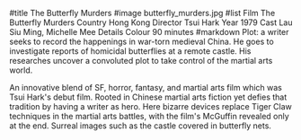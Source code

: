 #title The Butterfly Murders
#image	butterfly_murders.jpg
#list
Film	The Butterfly Murders
Country	Hong Kong
Director	Tsui Hark
Year	1979
Cast	Lau Siu Ming, Michelle Mee
Details	Colour 90 minutes
#markdown
Plot: a writer seeks to record the happenings
in war-torn medieval China.  He goes to investigate
reports of homicidal butterflies at a remote castle.
His researches uncover a convoluted plot to take
control of the martial arts world.

An innovative blend of SF, horror, fantasy, and
martial arts film which was Tsui Hark's debut film.
Rooted in Chinese martial arts fiction yet defies
that tradition by having a writer as hero.  Here
bizarre devices replace Tiger Claw techniques in
the martial arts battles, with the film's McGuffin
revealed only at the end.  Surreal
images such as the castle covered in butterfly nets.
